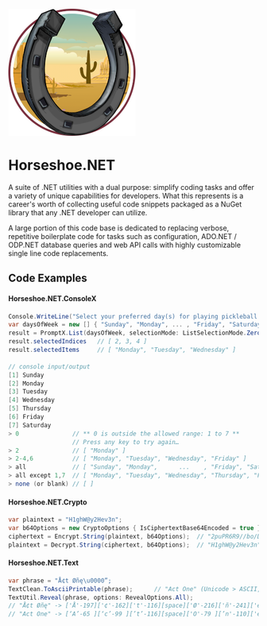﻿![Horseshoe.NET icon](https://raw.githubusercontent.com/route595/Horseshoe.NET/refs/heads/main/assets/images/horseshoe-icon-256x256.png)

# Horseshoe.NET

A suite of .NET utilities with a dual purpose: simplify coding tasks and offer a variety of unique capabilities for developers. What this represents is a career's worth of collecting useful code snippets packaged as a NuGet library that any .NET developer can utilize.  

A large portion of this code base is dedicated to replacing verbose, repetitive boilerplate code for tasks such as configuration, ADO.NET / ODP.NET database queries and web API calls with highly customizable single line code replacements.

## Code Examples

#### Horseshoe.NET.ConsoleX

```c#
Console.WriteLine("Select your preferred day(s) for playing pickleball.");
var daysOfWeek = new [] { "Sunday", "Monday", ... , "Friday", "Saturday" };
result = PromptX.List(daysOfWeek, selectionMode: ListSelectionMode.ZeroOrMore);
result.selectedIndices   // [ 2, 3, 4 ]
result.selectedItems     // [ "Monday", "Tuesday", "Wednesday" ]

// console input/output        
[1] Sunday
[2] Monday
[3] Tuesday
[4] Wednesday
[5] Thursday
[6] Friday
[7] Saturday
> 0               // ** 0 is outside the allowed range: 1 to 7 **
                  // Press any key to try again…
> 2               // [ "Monday" ]
> 2-4,6           // [ "Monday", "Tuesday", "Wednesday", "Friday" ]
> all             // [ "Sunday", "Monday",      ...    , "Friday", "Saturday" ]
> all except 1,7  // [ "Monday", "Tuesday", "Wednesday", "Thursday", "Friday" ]
> none (or blank) // [ ]
```

#### Horseshoe.NET.Crypto

```c#
var plaintext = "H1ghW@y2Hev3n";
var b64Options = new CryptoOptions { IsCiphertextBase64Encoded = true };
ciphertext = Encrypt.String(plaintext, b64Options);  // "2puPR6R9//bo/D3hK+bONQ=="
plaintext = Decrypt.String(ciphertext, b64Options);  // "H1ghW@y2Hev3n"
```

#### Horseshoe.NET.Text

```c#
var phrase = "Å¢t Øñę\u0000”;
TextClean.ToAsciiPrintable(phrase);      // "Act One" (Unicode > ASCII, ctrl > '')
TextUtil.Reveal(phrase, options: RevealOptions.All);
// "Å¢t Øñę" -> ['Å'-197]['¢'-162]['t'-116][space]['Ø'-216]['ñ'-241]['ę'-281][NUL]
// "Act One" -> [‘A’-65 ][‘c’-99 ][’t’-116][space]['O'-79 ][’n'-110]['e'-101]
```
